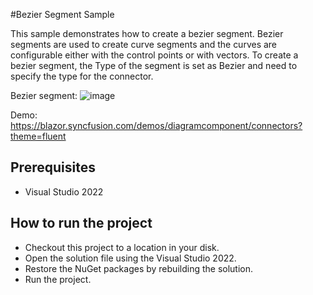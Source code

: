#Bezier Segment Sample

This sample demonstrates how to create a bezier segment. Bezier segments are used to create curve segments and the curves are configurable either with the control points or with vectors. To create a bezier segment, the Type of the segment is set as Bezier and need to specify the type for the connector.

Bezier segment:
![image](https://user-images.githubusercontent.com/77827252/215648937-1d112542-124d-44e8-a774-0d9d39d37a23.png)

Demo:
https://blazor.syncfusion.com/demos/diagramcomponent/connectors?theme=fluent

## Prerequisites

* Visual Studio 2022

## How to run the project

* Checkout this project to a location in your disk.
* Open the solution file using the Visual Studio 2022.
* Restore the NuGet packages by rebuilding the solution.
* Run the project.
